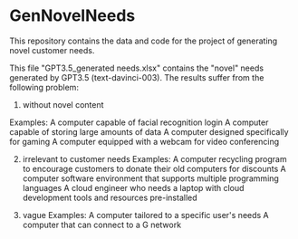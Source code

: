 # GenNovelNeeds
This repository contains the data and code for the project of generating novel customer needs.



This file "GPT3.5_generated needs.xlsx" contains the "novel" needs generated by GPT3.5 (text-davinci-003). The results suffer from the following problem:
1. without novel content

Examples:
A computer capable of facial recognition login
A computer capable of storing large amounts of data
A computer designed specifically for gaming
A computer equipped with a webcam for video conferencing

2. irrelevant to customer needs
Examples:
A computer recycling program to encourage customers to donate their old computers for discounts
A computer software environment that supports multiple programming languages
A cloud engineer who needs a laptop with cloud development tools and resources pre-installed

3. vague
Examples:
A computer tailored to a specific user's needs
A computer that can connect to a G network
